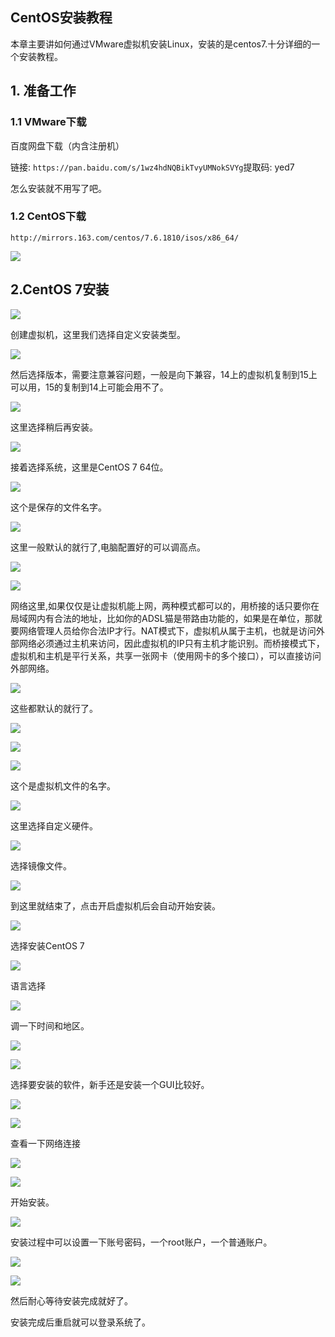 ## CentOS安装教程

本章主要讲如何通过VMware虚拟机安装Linux，安装的是centos7.十分详细的一个安装教程。

## 1. 准备工作

### 1.1 VMware下载

百度网盘下载（内含注册机）

链接: `https://pan.baidu.com/s/1wz4hdNQBikTvyUMNokSVYg`提取码: yed7

怎么安装就不用写了吧。

### 1.2 CentOS下载

`http://mirrors.163.com/centos/7.6.1810/isos/x86_64/`

![](https://github.com/illusorycloud/illusorycloud.github.io/raw/hexo/myImages/linux/software-install/centos7-down.png)

## 2.CentOS 7安装

![](https://github.com/illusorycloud/illusorycloud.github.io/raw/hexo/myImages/linux/centos7-install/1-create-vm.png)

创建虚拟机，这里我们选择自定义安装类型。

![](https://github.com/illusorycloud/illusorycloud.github.io/raw/hexo/myImages/linux/centos7-install/2-custom-install.png)

然后选择版本，需要注意兼容问题，一般是向下兼容，14上的虚拟机复制到15上可以用，15的复制到14上可能会用不了。

![](https://github.com/illusorycloud/illusorycloud.github.io/raw/hexo/myImages/linux/centos7-install/3-version-select.png)

这里选择稍后再安装。

![](https://github.com/illusorycloud/illusorycloud.github.io/raw/hexo/myImages/linux/centos7-install/4-after-install.png)

接着选择系统，这里是CentOS 7 64位。

![](https://github.com/illusorycloud/illusorycloud.github.io/raw/hexo/myImages/linux/centos7-install/5-system-select.png)

这个是保存的文件名字。

![](https://github.com/illusorycloud/illusorycloud.github.io/raw/hexo/myImages/linux/centos7-install/6-filename.png)

这里一般默认的就行了,电脑配置好的可以调高点。

![](https://github.com/illusorycloud/illusorycloud.github.io/raw/hexo/myImages/linux/centos7-install/7-cpu-select.png)

![](https://github.com/illusorycloud/illusorycloud.github.io/raw/hexo/myImages/linux/centos7-install/8-memory-select.png)

网络这里,如果仅仅是让虚拟机能上网，两种模式都可以的，用桥接的话只要你在局域网内有合法的地址，比如你的ADSL猫是带路由功能的，如果是在单位，那就要网络管理人员给你合法IP才行。NAT模式下，虚拟机从属于主机，也就是访问外部网络必须通过主机来访问，因此虚拟机的IP只有主机才能识别。而桥接模式下，虚拟机和主机是平行关系，共享一张网卡（使用网卡的多个接口），可以直接访问外部网络。

![](https://github.com/illusorycloud/illusorycloud.github.io/raw/hexo/myImages/linux/centos7-install/9-network-select.png)

这些都默认的就行了。

![](https://github.com/illusorycloud/illusorycloud.github.io/raw/hexo/myImages/linux/centos7-install/10-IO-select.png)

![](https://github.com/illusorycloud/illusorycloud.github.io/raw/hexo/myImages/linux/centos7-install/11-disk-select.png)

![](https://github.com/illusorycloud/illusorycloud.github.io/raw/hexo/myImages/linux/centos7-install/12-newdisk-select.png)

这个是虚拟机文件的名字。

![](https://github.com/illusorycloud/illusorycloud.github.io/raw/hexo/myImages/linux/centos7-install/14-filename.png)

这里选择自定义硬件。

![](https://github.com/illusorycloud/illusorycloud.github.io/raw/hexo/myImages/linux/centos7-install/15-custom.png)

选择镜像文件。

![](https://github.com/illusorycloud/illusorycloud.github.io/raw/hexo/myImages/linux/centos7-install/17-file-select.png)

到这里就结束了，点击开启虚拟机后会自动开始安装。

![](https://github.com/illusorycloud/illusorycloud.github.io/raw/hexo/myImages/linux/centos7-install/18-start.png)

选择安装CentOS 7

![](https://github.com/illusorycloud/illusorycloud.github.io/raw/hexo/myImages/linux/centos7-install/19-setup.png)

语言选择

![](https://github.com/illusorycloud/illusorycloud.github.io/raw/hexo/myImages/linux/centos7-install/20-language.png)

调一下时间和地区。

![](https://github.com/illusorycloud/illusorycloud.github.io/raw/hexo/myImages/linux/centos7-install/21-time.png)

![](https://github.com/illusorycloud/illusorycloud.github.io/raw/hexo/myImages/linux/centos7-install/22-time2.png)

选择要安装的软件，新手还是安装一个GUI比较好。

![](https://github.com/illusorycloud/illusorycloud.github.io/raw/hexo/myImages/linux/centos7-install/23-software1.png)

![](https://github.com/illusorycloud/illusorycloud.github.io/raw/hexo/myImages/linux/centos7-install/24-software2.png)

查看一下网络连接

![](https://github.com/illusorycloud/illusorycloud.github.io/raw/hexo/myImages/linux/centos7-install/25-network-set1.png)

![](https://github.com/illusorycloud/illusorycloud.github.io/raw/hexo/myImages/linux/centos7-install/26-network-set2.png)

开始安装。

![](https://github.com/illusorycloud/illusorycloud.github.io/raw/hexo/myImages/linux/centos7-install/27-begin-install.png)

安装过程中可以设置一下账号密码，一个root账户，一个普通账户。

![](https://github.com/illusorycloud/illusorycloud.github.io/raw/hexo/myImages/linux/centos7-install/28-password-set1.png)

![](https://github.com/illusorycloud/illusorycloud.github.io/raw/hexo/myImages/linux/centos7-install/29-password-set2.png)

然后耐心等待安装完成就好了。

安装完成后重启就可以登录系统了。





